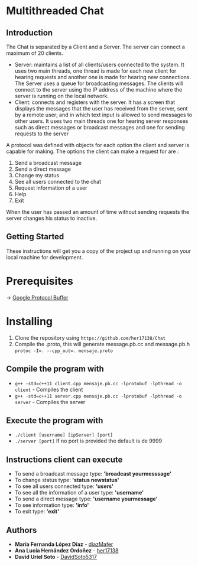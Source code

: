 # Multithreaded Chat 

## Introduction
The Chat is separated by a Client and a Server. The server can connect a maximum of 20 clients.
- Server: maintains a list of all clients/users connected to the system. It uses two main threads, one thread is made for each new client for hearing requests and another one is made for hearing new connections. The Server uses a queue for broadcasting messages. The clients will connect to the server using the IP address of the machine where the server is running on the local network. 
- Client: connects and registers with the server. It has a screen that displays the messages that the user has received from the server, sent by a remote user; and in which text input is allowed to send messages to other users. It uses two main threads one for hearing server responses such as direct messages or broadcast messages and one for sending requests to the server 

A protocol was defined with objects for each option the client and server is capable for making. The options the client can make a request for are :
 1. Send a broadcast message 
 2. Send a direct message
 3. Change my status 
 4. See all users connected to the chat
 5. Request information of a user
 6. Help
 7. Exit

When the user has passed an amount of time without sending requests the server changes his status to inactive.

## Getting Started
These instructions will get you a copy of the project up and running on your local machine for development.

# Prerequisites
-> [Google Protocol Buffer](https://nodejs.org/en/#home-downloadhead) 

# Installing
1. Clone the repository using `https://github.com/her17138/Chat`
2. Compile the .proto, this will generate message.pb.cc and message.pb.h `protoc -I=. --cpp_out=. mensaje.proto`

## Compile the program with 
- `g++ -std=c++11 client.cpp mensaje.pb.cc -lprotobuf -lpthread -o client` - Compiles the client
- `g++ -std=c++11 server.cpp mensaje.pb.cc -lprotobuf -lpthread -o server` - Compiles the server

## Execute the program with
- `./client [username] [ipServer] [port]`
- `./server [port]` If no port is provided the default is de 9999

## Instructions client can execute
 - To send a broadcast message type: **'broadcast yourmesssage'**   
 - To change status type: **'status newstatus'**             
 - To see all users connected type: **'users'**                      
 - To see all the information of a user type: **'username'**      
 - To send a direct message type: **'username yourmessage'**
 - To see information type: **'info'**                             
 - To exit type: **'exit'**                                    


## Authors
* **María Fernanda López Díaz** - [diazMafer](https://github.com/diazMafer)
* **Ana Lucía Hernández Ordoñez** - [her17138](https://github.com/her17138)
* **David Uriel Soto** - [DavidSoto5317](https://github.com/DavidSoto5317)
